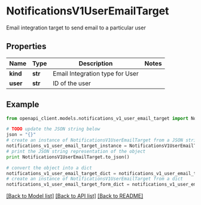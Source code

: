 # NotificationsV1UserEmailTarget

Email integration target to send email to a particular user

## Properties
Name | Type | Description | Notes
------------ | ------------- | ------------- | -------------
**kind** | **str** | Email Integration type for User | 
**user** | **str** | ID of the user | 

## Example

```python
from openapi_client.models.notifications_v1_user_email_target import NotificationsV1UserEmailTarget

# TODO update the JSON string below
json = "{}"
# create an instance of NotificationsV1UserEmailTarget from a JSON string
notifications_v1_user_email_target_instance = NotificationsV1UserEmailTarget.from_json(json)
# print the JSON string representation of the object
print NotificationsV1UserEmailTarget.to_json()

# convert the object into a dict
notifications_v1_user_email_target_dict = notifications_v1_user_email_target_instance.to_dict()
# create an instance of NotificationsV1UserEmailTarget from a dict
notifications_v1_user_email_target_form_dict = notifications_v1_user_email_target.from_dict(notifications_v1_user_email_target_dict)
```
[[Back to Model list]](../ccloud/README.md#documentation-for-models) [[Back to API list]](../ccloud/README.md#documentation-for-api-endpoints) [[Back to README]](../ccloud/README.md)


